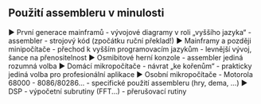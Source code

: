 
Použití assembleru v minulosti
------------------------------
▶ První generace mainframů
    - vývojové diagramy v roli „vyššího jazyka“
    - assembler
    - strojový kód (zpočátku ruční překlad!)
▶ Mainframy a později minipočítače
    - přechod k vyšším programovacím jazykům
    - levnější vývoj, šance na přenositelnost
▶ Osmibitové herní konzole
    - assembler jediná rozumná volba
▶ Domácí mikropočítače
    - návrat „ke kořenům“
    - prakticky jediná volba pro profesionální aplikace
▶ Osobní mikropočítače
    - Motorola 68000
    - 8086/80286...
    - specifické použití assembleru (hry, dema, ...)
▶ DSP
    - výpočetní subrutiny (FFT...)
    - přerušovací rutiny
